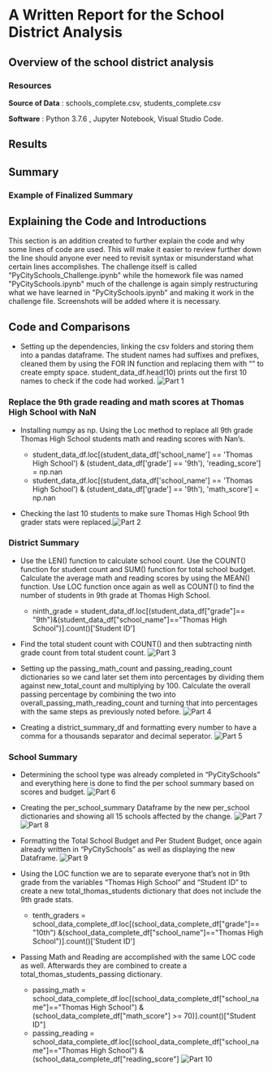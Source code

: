 # A Written Report for the School District Analysis 

## Overview of the school district analysis



### Resources
**Source of Data** : schools_complete.csv, students_complete.csv

**Software** : Python 3.7.6 , Jupyter Notebook, Visual Studio Code.

## Results


  
## Summary



### Example of Finalized Summary 




## Explaining the Code and Introductions

This section is an addition created to further explain the code and why some lines of code are used. This will make it easier to review further down the line should anyone ever need to revisit syntax or misunderstand what certain lines accomplishes. The challenge itself is called "PyCitySchools_Challenge.ipynb" while the homework file was named "PyCitySchools.ipynb" much of the challenge is again simply restructuring what we have learned in "PyCitySchools.ipynb" and making it work in the challenge file. Screenshots will be added where it is necessary. 


 ## Code and Comparisons
 
- Setting up the dependencies, linking the csv folders and storing them into a pandas dataframe.
The student names had suffixes and prefixes, cleaned them by using the FOR IN function and replacing them with “” to create empty space. student_data_df.head(10) prints out the first 10 names to check if the code had worked. 
![Part 1](https://user-images.githubusercontent.com/82983000/118372427-86161400-b57f-11eb-82d6-88d380df5b6d.png)

### Replace the 9th grade reading and math scores at Thomas High School with NaN
- Installing numpy as np. Using the Loc method to replace all 9th grade Thomas High School students math and reading scores with Nan’s.
    - student_data_df.loc[(student_data_df['school_name'] == 'Thomas High School') & (student_data_df['grade'] == '9th'), 'reading_score'] = np.nan
    - student_data_df.loc[(student_data_df['school_name'] == 'Thomas High School') & (student_data_df['grade'] == '9th'), 'math_score'] = np.nan

- Checking the last 10 students to make sure Thomas High School 9th grader stats were replaced.![Part 2](https://user-images.githubusercontent.com/82983000/118372747-1a34ab00-b581-11eb-81e5-1a7eee62014a.png)


### District Summary
- Use the LEN() function to calculate school count. Use the COUNT() function for student count and SUM() function for total school budget. Calculate the average math and reading scores by using the MEAN() function.
Use LOC function once again as well as COUNT() to find the number of students in 9th grade at Thomas High School. 
  - ninth_grade = student_data_df.loc[(student_data_df["grade"]== "9th")&(student_data_df["school_name"]=="Thomas High School")].count()['Student ID']

- Find the total student count with COUNT() and then subtracting ninth grade count from total student count. ![Part 3](https://user-images.githubusercontent.com/82983000/118372971-3258fa00-b582-11eb-8c9d-1cd791dfd2b8.png)

- Setting up the passing_math_count and passing_reading_count dictionaries so we cand later set them into percentages by dividing them against new_total_count and multiplying by 100. Calculate the overall passing percentage by combining the two into overall_passing_math_reading_count and turning that into percentages with the same steps as previously noted before. ![Part 4](https://user-images.githubusercontent.com/82983000/118373098-e9ee0c00-b582-11eb-8fd1-7a20d7b970dd.png)

- Creating a district_summary_df and formatting every number to have a comma for a thousands separator and decimal seperator. ![Part 5](https://user-images.githubusercontent.com/82983000/118373135-40f3e100-b583-11eb-90e2-ab30454eeec7.png)
### School Summary
  
- Determining the school type was already completed in “PyCitySchools” and everything here is done to find the per school summary based on scores and budget. ![Part 6](https://user-images.githubusercontent.com/82983000/118373287-0e96b380-b584-11eb-9709-29e4c385251f.png)
- Creating the per_school_summary Dataframe by the new per_school dictionaries and showing all 15 schools affected by the change. ![Part 7](https://user-images.githubusercontent.com/82983000/118373365-6df4c380-b584-11eb-95ac-cad40f77a0ba.png) ![Part 8](https://user-images.githubusercontent.com/82983000/118373387-882ea180-b584-11eb-87cc-a1d4123e91ee.png)

- Formatting the Total School Budget and Per Student Budget, once again already written in “PyCitySchools” as well as displaying the new Dataframe. ![Part 9](https://user-images.githubusercontent.com/82983000/118373462-e8bdde80-b584-11eb-85fa-b974a785731b.png)

- Using the LOC function we are to separate everyone that’s not in 9th grade from the variables “Thomas High School” and “Student ID” to create a new total_thomas_students dictionary that does not include the 9th grade stats. 
  - tenth_graders = school_data_complete_df.loc[(school_data_complete_df["grade"]== "10th")
                                                     &(school_data_complete_df["school_name"]=="Thomas High School")].count()['Student ID']
- Passing Math and Reading are accomplished with the same LOC code as well. Afterwards they are combined to create a total_thomas_students_passing dictionary. 

  - passing_math = school_data_complete_df.loc[(school_data_complete_df["school_name"]=="Thomas High School") & (school_data_complete_df["math_score"] >= 70)].count()["Student ID"]
  - passing_reading = school_data_complete_df.loc[(school_data_complete_df["school_name"]=="Thomas High School") & (school_data_complete_df["reading_score"]
 ![Part 10](https://user-images.githubusercontent.com/82983000/118373606-d7290680-b585-11eb-9568-2767937a7726.png)







